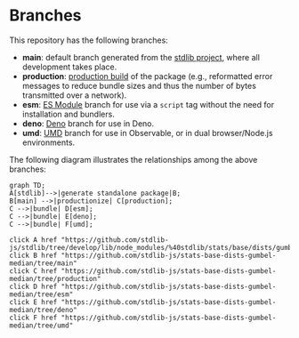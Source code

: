 <!--

@license Apache-2.0

Copyright (c) 2022 The Stdlib Authors.

Licensed under the Apache License, Version 2.0 (the "License");
you may not use this file except in compliance with the License.
You may obtain a copy of the License at

    http://www.apache.org/licenses/LICENSE-2.0

Unless required by applicable law or agreed to in writing, software
distributed under the License is distributed on an "AS IS" BASIS,
WITHOUT WARRANTIES OR CONDITIONS OF ANY KIND, either express or implied.
See the License for the specific language governing permissions and
limitations under the License.

-->

# Branches

This repository has the following branches:

-   **main**: default branch generated from the [stdlib project][stdlib-url], where all development takes place.
-   **production**: [production build][production-url] of the package (e.g., reformatted error messages to reduce bundle sizes and thus the number of bytes transmitted over a network).
-   **esm**: [ES Module][esm-url] branch for use via a `script` tag without the need for installation and bundlers.
-   **deno**: [Deno][deno-url] branch for use in Deno.
-   **umd**: [UMD][umd-url] branch for use in Observable, or in dual browser/Node.js environments.

The following diagram illustrates the relationships among the above branches:

```mermaid
graph TD;
A[stdlib]-->|generate standalone package|B;
B[main] -->|productionize| C[production];
C -->|bundle| D[esm];
C -->|bundle| E[deno];
C -->|bundle| F[umd];

click A href "https://github.com/stdlib-js/stdlib/tree/develop/lib/node_modules/%40stdlib/stats/base/dists/gumbel/median"
click B href "https://github.com/stdlib-js/stats-base-dists-gumbel-median/tree/main"
click C href "https://github.com/stdlib-js/stats-base-dists-gumbel-median/tree/production"
click D href "https://github.com/stdlib-js/stats-base-dists-gumbel-median/tree/esm"
click E href "https://github.com/stdlib-js/stats-base-dists-gumbel-median/tree/deno"
click F href "https://github.com/stdlib-js/stats-base-dists-gumbel-median/tree/umd"
```

[stdlib-url]: https://github.com/stdlib-js/stdlib/tree/develop/lib/node_modules/%40stdlib/stats/base/dists/gumbel/median
[production-url]: https://github.com/stdlib-js/stats-base-dists-gumbel-median/tree/production
[deno-url]: https://github.com/stdlib-js/stats-base-dists-gumbel-median/tree/deno
[umd-url]: https://github.com/stdlib-js/stats-base-dists-gumbel-median/tree/umd
[esm-url]: https://github.com/stdlib-js/stats-base-dists-gumbel-median/tree/esm